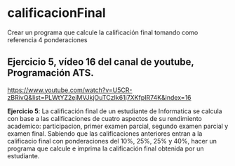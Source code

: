 # calificacionFinal
Crear un programa que calcule la calificación final tomando como referencia 4 ponderaciones 
## Ejercicio 5, vídeo 16 del canal de youtube, Programación ATS.
https://www.youtube.com/watch?v=U5CR-zBRivQ&list=PLWtYZ2ejMVJkjOuTCzIk61j7XKfpIR74K&index=16

**Ejercicio 5**: La calificación final de un estudiante de Informatica se calcula con base a las calificaciones de cuatro aspectos de su rendimiento academico: participacion, primer examen parcial, segundo examen parcial y examen final. Sabiendo que las calificaciones anteriores entran a la calificacio final con ponderaciones del 10%, 25%, 25% y 40%, hacer un programa que calcule e imprima la calificación final obtenida por un estudiante. 
